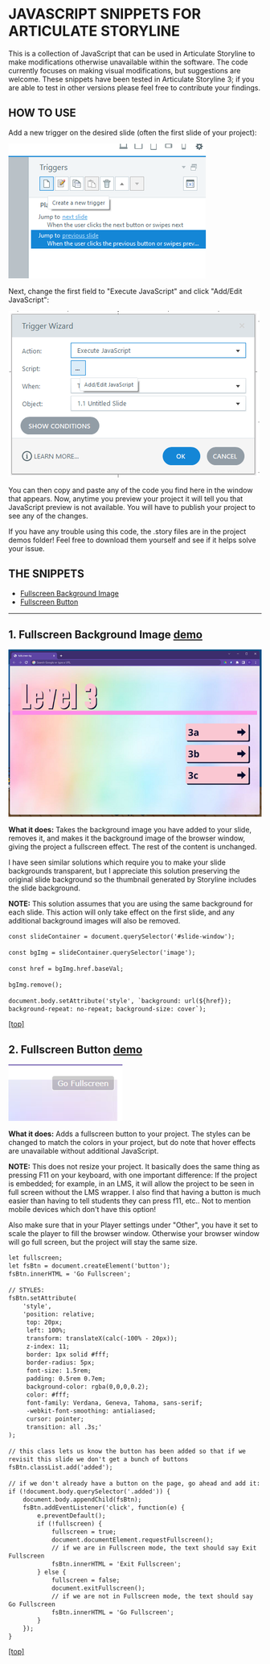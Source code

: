 # JAVASCRIPT SNIPPETS FOR ARTICULATE STORYLINE

This is a collection of JavaScript that can be used in Articulate Storyline to make modifications otherwise unavailable within the software. The code currently focuses on making visual modifications, but suggestions are welcome. These snippets have been tested in Articulate Storyline 3; if you are able to test in other versions please feel free to contribute your findings. 

## HOW TO USE 

Add a new trigger on the desired slide (often the first slide of your project):

![create trigger](./images/01.%20create%20trigger.png)

Next, change the first field to "Execute JavaScript" and click "Add/Edit JavaScript":

![execute javascript](./images/02.%20execute%20javascript.png)

You can then copy and paste any of the code you find here in the window that appears. Now, anytime you preview your project it will tell you that JavaScript preview is not available. You will have to publish your project to see any of the changes.

If you have any trouble using this code, the .story files are in the project demos folder! Feel free to download them yourself and see if it helps solve your issue.

## THE SNIPPETS

- [Fullscreen Background Image](#1-fullscreen-background-image-demohttpsitsdanimeslfullscreen-bgstoryhtml)
- [Fullscreen Button](#2-fullscreen-button-demohttpsitsdanimeslfullscreen-buttonstoryhtml)

---

## 1. Fullscreen Background Image [demo](https://itsdani.me/sl/fullscreen-bg/story.html)

![fullscreen-bg](./images/03.%20fullscreen-bg.png)

**What it does:** Takes the background image you have added to your slide, removes it, and makes it the background image of the browser window, giving the project a fullscreen effect. The rest of the content is unchanged. 

I have seen similar solutions which require you to make your slide backgrounds transparent, but I appreciate this solution preserving the original slide background so the thumbnail generated by Storyline includes the slide background.

**NOTE:** This solution assumes that you are using the same background for each slide. This action will only take effect on the first slide, and any additional background images will also be removed.

```
const slideContainer = document.querySelector('#slide-window');

const bgImg = slideContainer.querySelector('image');

const href = bgImg.href.baseVal;

bgImg.remove();

document.body.setAttribute('style', `background: url(${href}); background-repeat: no-repeat; background-size: cover`);
```
[[top]](#javascript-snippets-for-articulate-storyline)


## 2. Fullscreen Button [demo](https://itsdani.me/sl/fullscreen-button/story.html)

![fullscreen-button](./images/04.%20go-fullscreen.png)

**What it does:** Adds a fullscreen button to your project. The styles can be changed to match the colors in your project, but do note that hover effects are unavailable without additional JavaScript.

**NOTE:** This does not resize your project. It basically does the same thing as pressing F11 on your keyboard, with one important difference: If the project is embedded; for example, in an LMS, it will allow the project to be seen in full screen without the LMS wrapper. I also find that having a button is much easier than having to tell students they can press f11, etc.. Not to mention mobile devices which don't have this option! 

Also make sure that in your Player settings under "Other", you have it set to scale the player to fill the browser window. Otherwise your browser window will go full screen, but the project will stay the same size.

```
let fullscreen;
let fsBtn = document.createElement('button');
fsBtn.innerHTML = 'Go Fullscreen';

// STYLES: 
fsBtn.setAttribute(
	'style',
	'position: relative; 
     top: 20px; 
     left: 100%; 
     transform: translateX(calc(-100% - 20px)); 
     z-index: 11; 
     border: 1px solid #fff; 
     border-radius: 5px; 
     font-size: 1.5rem; 
     padding: 0.5rem 0.7em; 
     background-color: rgba(0,0,0,0.2); 
     color: #fff; 
     font-family: Verdana, Geneva, Tahoma, sans-serif; 
     -webkit-font-smoothing: antialiased; 
     cursor: pointer; 
     transition: all .3s;'
);

// this class lets us know the button has been added so that if we revisit this slide we don't get a bunch of buttons
fsBtn.classList.add('added'); 

// if we don't already have a button on the page, go ahead and add it:
if (!document.body.querySelector('.added')) { 
	document.body.appendChild(fsBtn); 
	fsBtn.addEventListener('click', function(e) {
		e.preventDefault();
		if (!fullscreen) {
			fullscreen = true;
			document.documentElement.requestFullscreen();
            // if we are in Fullscreen mode, the text should say Exit Fullscreen
			fsBtn.innerHTML = 'Exit Fullscreen'; 
		} else {
			fullscreen = false;
			document.exitFullscreen();
            // if we are not in Fullscreen mode, the text should say Go Fullscreen
			fsBtn.innerHTML = 'Go Fullscreen'; 
		}
	});
}

```

[[top]](#javascript-snippets-for-articulate-storyline)
